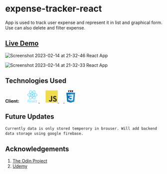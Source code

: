 # expense-tracker-react

   App is used to track user expense and represent it in list and graphical form. Use can also delete and filter expense.  
        

## [Live Demo](https://tarun-sachan.github.io/expense-tracker-react/)


![Screenshot 2023-02-14 at 21-32-46 React App](https://user-images.githubusercontent.com/117214735/218791760-ca624437-1309-4cb8-a344-e92c6e23e9b2.png)


![Screenshot 2023-02-14 at 21-32-33 React App](https://user-images.githubusercontent.com/117214735/218791683-4d92b089-c46c-40fb-944d-e44e8c89543f.png)



## Technologies Used

**Client:** 
  &emsp;  <a href="https://reactjs.org/" target="_blank" rel="noreferrer"> <img src="https://raw.githubusercontent.com/devicons/devicon/master/icons/react/react-original-wordmark.svg" alt="react" width="40" height="40"/> </a> &emsp;  <a href="https://developer.mozilla.org/en-US/docs/Web/JavaScript" target="_blank" rel="noreferrer"> <img src="https://raw.githubusercontent.com/devicons/devicon/master/icons/javascript/javascript-original.svg" alt="javascript" width="40" height="40"/> </a> &emsp;<a href="https://www.w3schools.com/css/" target="_blank" rel="noreferrer"> <img src="https://raw.githubusercontent.com/devicons/devicon/master/icons/css3/css3-original-wordmark.svg" alt="css3" width="40" height="40"/> </a>

## Future Updates
    
    Currently data is only stored temperory in brouser. Will add backend data storage using google firebase.

## Acknowledgements

 1. [The Odin Project](https://www.theodinproject.com/paths/full-stack-javascript/courses/intermediate-html-and-css)
 2. [Udemy](https://www.udemy.com/course/react-the-complete-guide-incl-redux/)
